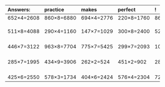 | Answers: | practice | makes | perfect | ! |
| :--- | :--- | :--- | :--- | :--- |
| 652×4=2608 | 860×8=6880 | 694×4=2776 | 220×8=1760 | 864×5=4320 | 
|   |   |   |   |   | 
|   |   |   |   |   | 
|   |   |   |   |   | 
| 511×8=4088 | 290×4=1160 | 147×7=1029 | 300×8=2400 | 523×4=2092 | 
|   |   |   |   |   | 
|   |   |   |   |   | 
|   |   |   |   |   | 
|   |   |   |   |   | 
| 446×7=3122 | 963×8=7704 | 775×7=5425 | 299×7=2093 | 107×8=856 | 
|   |   |   |   |   | 
|   |   |   |   |   | 
|   |   |   |   |   | 
|   |   |   |   |   | 
| 285×7=1995 | 434×9=3906 | 262×2=524 | 451×2=902 | 283×4=1132 | 
|   |   |   |   |   | 
|   |   |   |   |   | 
|   |   |   |   |   | 
|   |   |   |   |   | 
| 425×6=2550 | 578×3=1734 | 404×6=2424 | 576×4=2304 | 729×5=3645 | 
